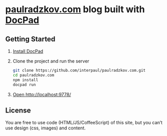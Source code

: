 # [paulradzkov.com](http://paulradzkov.com/) blog built with [DocPad](https://github.com/bevry/docpad)


## Getting Started

1. [Install DocPad](https://github.com/bevry/docpad)

1. Clone the project and run the server

	``` bash
	git clone https://github.com/interpaul/paulradzkov.com.git
	cd paulradzkov.com
	npm install
	docpad run
	```

1. [Open http://localhost:9778/](http://localhost:9778/)


## License

You are free to use code (HTML/JS/CoffeeScript) of this site, but you can’t use design (css, images) and content.